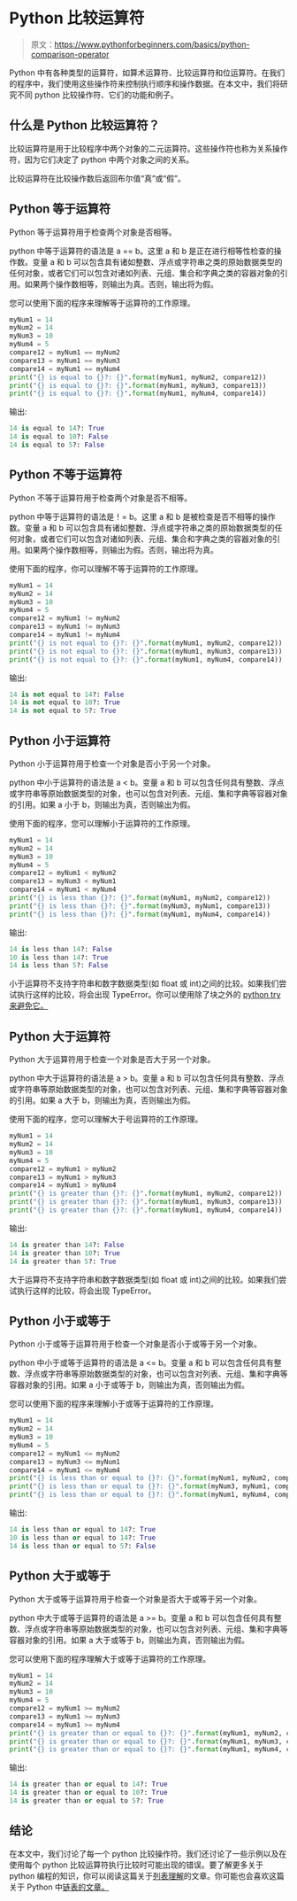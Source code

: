 # Python 比较运算符

> 原文：<https://www.pythonforbeginners.com/basics/python-comparison-operator>

Python 中有各种类型的运算符，如算术运算符、比较运算符和位运算符。在我们的程序中，我们使用这些操作符来控制执行顺序和操作数据。在本文中，我们将研究不同 python 比较操作符、它们的功能和例子。

## 什么是 Python 比较运算符？

比较运算符是用于比较程序中两个对象的二元运算符。这些操作符也称为关系操作符，因为它们决定了 python 中两个对象之间的关系。

比较运算符在比较操作数后返回布尔值“真”或“假”。

## Python 等于运算符

Python 等于运算符用于检查两个对象是否相等。

python 中等于运算符的语法是 a == b。这里 a 和 b 是正在进行相等性检查的操作数。变量 a 和 b 可以包含具有诸如整数、浮点或字符串之类的原始数据类型的任何对象，或者它们可以包含对诸如列表、元组、集合和字典之类的容器对象的引用。如果两个操作数相等，则输出为真。否则，输出将为假。

您可以使用下面的程序来理解等于运算符的工作原理。

```py
myNum1 = 14
myNum2 = 14
myNum3 = 10
myNum4 = 5
compare12 = myNum1 == myNum2
compare13 = myNum1 == myNum3
compare14 = myNum1 == myNum4
print("{} is equal to {}?: {}".format(myNum1, myNum2, compare12))
print("{} is equal to {}?: {}".format(myNum1, myNum3, compare13))
print("{} is equal to {}?: {}".format(myNum1, myNum4, compare14))
```

输出:

```py
14 is equal to 14?: True
14 is equal to 10?: False
14 is equal to 5?: False
```

## Python 不等于运算符

Python 不等于运算符用于检查两个对象是否不相等。

python 中等于运算符的语法是！= b。这里 a 和 b 是被检查是否不相等的操作数。变量 a 和 b 可以包含具有诸如整数、浮点或字符串之类的原始数据类型的任何对象，或者它们可以包含对诸如列表、元组、集合和字典之类的容器对象的引用。如果两个操作数相等，则输出为假。否则，输出将为真。

使用下面的程序，你可以理解不等于运算符的工作原理。

```py
myNum1 = 14
myNum2 = 14
myNum3 = 10
myNum4 = 5
compare12 = myNum1 != myNum2
compare13 = myNum1 != myNum3
compare14 = myNum1 != myNum4
print("{} is not equal to {}?: {}".format(myNum1, myNum2, compare12))
print("{} is not equal to {}?: {}".format(myNum1, myNum3, compare13))
print("{} is not equal to {}?: {}".format(myNum1, myNum4, compare14))
```

输出:

```py
14 is not equal to 14?: False
14 is not equal to 10?: True
14 is not equal to 5?: True
```

## Python 小于运算符

Python 小于运算符用于检查一个对象是否小于另一个对象。

python 中小于运算符的语法是 a < b。变量 a 和 b 可以包含任何具有整数、浮点或字符串等原始数据类型的对象，也可以包含对列表、元组、集和字典等容器对象的引用。如果 a 小于 b，则输出为真，否则输出为假。

使用下面的程序，您可以理解小于运算符的工作原理。

```py
myNum1 = 14
myNum2 = 14
myNum3 = 10
myNum4 = 5
compare12 = myNum1 < myNum2
compare13 = myNum3 < myNum1
compare14 = myNum1 < myNum4
print("{} is less than {}?: {}".format(myNum1, myNum2, compare12))
print("{} is less than {}?: {}".format(myNum3, myNum1, compare13))
print("{} is less than {}?: {}".format(myNum1, myNum4, compare14))
```

输出:

```py
14 is less than 14?: False
10 is less than 14?: True
14 is less than 5?: False
```

小于运算符不支持字符串和数字数据类型(如 float 或 int)之间的比较。如果我们尝试执行这样的比较，将会出现 TypeError。你可以使用除了块之外的 [python try 来避免它。](https://www.pythonforbeginners.com/error-handling/python-try-and-except)

## Python 大于运算符

Python 大于运算符用于检查一个对象是否大于另一个对象。

python 中大于运算符的语法是 a > b。变量 a 和 b 可以包含任何具有整数、浮点或字符串等原始数据类型的对象，也可以包含对列表、元组、集和字典等容器对象的引用。如果 a 大于 b，则输出为真，否则输出为假。

使用下面的程序，您可以理解大于号运算符的工作原理。

```py
myNum1 = 14
myNum2 = 14
myNum3 = 10
myNum4 = 5
compare12 = myNum1 > myNum2
compare13 = myNum1 > myNum3
compare14 = myNum1 > myNum4
print("{} is greater than {}?: {}".format(myNum1, myNum2, compare12))
print("{} is greater than {}?: {}".format(myNum1, myNum3, compare13))
print("{} is greater than {}?: {}".format(myNum1, myNum4, compare14))
```

输出:

```py
14 is greater than 14?: False
14 is greater than 10?: True
14 is greater than 5?: True
```

大于运算符不支持字符串和数字数据类型(如 float 或 int)之间的比较。如果我们尝试执行这样的比较，将会出现 TypeError。

## Python 小于或等于

Python 小于或等于运算符用于检查一个对象是否小于或等于另一个对象。

python 中小于或等于运算符的语法是 a <= b。变量 a 和 b 可以包含任何具有整数、浮点或字符串等原始数据类型的对象，也可以包含对列表、元组、集和字典等容器对象的引用。如果 a 小于或等于 b，则输出为真，否则输出为假。

您可以使用下面的程序来理解小于或等于运算符的工作原理。

```py
myNum1 = 14
myNum2 = 14
myNum3 = 10
myNum4 = 5
compare12 = myNum1 <= myNum2
compare13 = myNum3 <= myNum1
compare14 = myNum1 <= myNum4
print("{} is less than or equal to {}?: {}".format(myNum1, myNum2, compare12))
print("{} is less than or equal to {}?: {}".format(myNum3, myNum1, compare13))
print("{} is less than or equal to {}?: {}".format(myNum1, myNum4, compare14)) 
```

输出:

```py
14 is less than or equal to 14?: True
10 is less than or equal to 14?: True
14 is less than or equal to 5?: False
```

## Python 大于或等于

Python 大于或等于运算符用于检查一个对象是否大于或等于另一个对象。

python 中大于或等于运算符的语法是 a >= b。变量 a 和 b 可以包含任何具有整数、浮点或字符串等原始数据类型的对象，也可以包含对列表、元组、集和字典等容器对象的引用。如果 a 大于或等于 b，则输出为真，否则输出为假。

您可以使用下面的程序理解大于或等于运算符的工作原理。

```py
myNum1 = 14
myNum2 = 14
myNum3 = 10
myNum4 = 5
compare12 = myNum1 >= myNum2
compare13 = myNum1 >= myNum3
compare14 = myNum1 >= myNum4
print("{} is greater than or equal to {}?: {}".format(myNum1, myNum2, compare12))
print("{} is greater than or equal to {}?: {}".format(myNum1, myNum3, compare13))
print("{} is greater than or equal to {}?: {}".format(myNum1, myNum4, compare14)) 
```

输出:

```py
14 is greater than or equal to 14?: True
14 is greater than or equal to 10?: True
14 is greater than or equal to 5?: True
```

## 结论

在本文中，我们讨论了每一个 python 比较操作符。我们还讨论了一些示例以及在使用每个 python 比较运算符执行比较时可能出现的错误。要了解更多关于 python 编程的知识，你可以阅读这篇关于[列表理解](https://www.pythonforbeginners.com/basics/list-comprehensions-in-python)的文章。你可能也会喜欢这篇关于 Python 中[链表的文章。](https://www.pythonforbeginners.com/lists/linked-list-in-python)